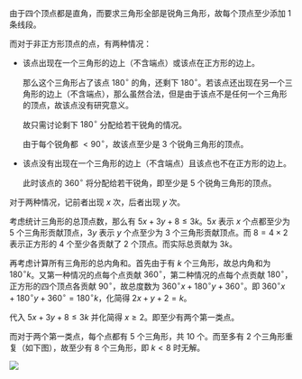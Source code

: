 由于四个顶点都是直角，而要求三角形全部是锐角三角形，故每个顶点至少添加 $1$ 条线段。

而对于非正方形顶点的点，有两种情况：

- 该点出现在一个三角形的边上（不含端点）或该点在正方形的边上。

  那么这个三角形占了该点 $180^\circ$ 的角，还剩下 $180^\circ$。若该点还出现在另一个三角形的边上（不含端点），那么虽然合法，但是由于该点不是任何一个三角形的顶点，故该点没有研究意义。
  
  故只需讨论剩下 $180^\circ$ 分配给若干锐角的情况。
  
  由于每个锐角都 $< 90^\circ$，故该点至少是 $3$ 个锐角三角形的顶点。
  
- 该点没有出现在一个三角形的边上（不含端点）且该点也不在正方形的边上。

  此时该点的 $360^\circ$ 将分配给若干锐角，即至少是 $5$ 个锐角三角形的顶点。
  
对于两种情况，记前者出现 $x$ 次，后者出现 $y$ 次。

考虑统计三角形的总顶点数，那么有 $5x+3y+8\leq 3k$。$5x$ 表示 $x$ 个点都至少为 $5$ 个三角形贡献顶点，$3y$ 表示 $y$ 个点至少为 $3$ 个三角形贡献顶点。而 $8=4\times 2$ 表示正方形的 $4$ 个至少各贡献了 $2$ 个顶点。而实际总贡献为 $3k$。

再考虑计算所有三角形的总内角和。首先由于有 $k$ 个三角形，故总内角和为 $180^\circ k$。又第一种情况的点每个点贡献 $360^\circ$，第二种情况的点每个点贡献 $180^\circ$，正方形的四个顶点各贡献 $90^\circ$，故总度数为 $360^\circ x+180^\circ y+360^\circ$。即 $360^\circ x+180^\circ y+360^\circ=180^\circ k$，化简得 $2x+y+2=k$。

代入 $5x+3y+8\leq 3k$ 并化简得 $x\geq 2$。即至少有两个第一类点。

而对于两个第一类点，每个点都有 $5$ 个三角形，共 $10$ 个。而至多有 $2$ 个三角形重复（如下图），故至少有 $8$ 个三角形，即 $k < 8$ 时无解。

![](file://pic2.png)